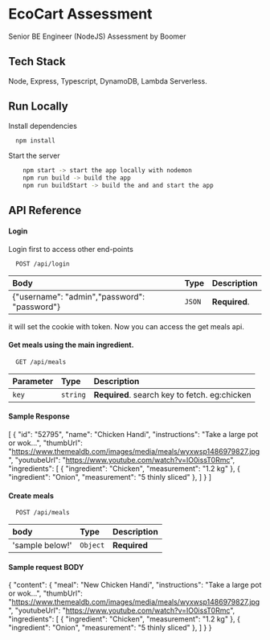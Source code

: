 
# EcoCart Assessment

Senior BE Engineer (NodeJS) Assessment by Boomer




## Tech Stack

Node, Express, Typescript, DynamoDB, Lambda Serverless.


## Run Locally

Install dependencies

```bash
  npm install
```

Start the server

```bash
    npm start -> start the app locally with nodemon
    npm run build -> build the app
    npm run buildStart -> build the and and start the app
```


## API Reference

#### Login
Login first to access other end-points


```http
  POST /api/login
```

| Body                                       | Type   | Description       |
| :----------------------------------------- | :----- | ------------------|
|{"username": "admin","password": "password"}| `JSON` | **Required**.     |

it will set the cookie with token. Now you can access the get meals api.

#### Get meals using the main ingredient.

```http
  GET /api/meals
```
| Parameter | Type     | Description                                   |
| :-------- | :------- | :-------------------------------------------- |
| `key`     | `string` | **Required**. search key to fetch. eg:chicken |

#### Sample Response
[
    {
        "id": "52795",
        "name": "Chicken Handi",
        "instructions": "Take a large pot or wok...",
        "thumbUrl": "https://www.themealdb.com/images/media/meals/wyxwsp1486979827.jpg",
        "youtubeUrl": "https://www.youtube.com/watch?v=IO0issT0Rmc",
        "ingredients": [
            {
                "ingredient": "Chicken",
                "measurement": "1.2 kg"
            },
            {
                "ingredient": "Onion",
                "measurement": "5 thinly sliced"
            },
        ]
    }
]


#### Create meals
```http
  POST /api/meals
```
| body             | Type     | Description                                   |
| :--------------- | :------- | :-------------------------------------------- |
| 'sample below!'  | `Object` | **Required**                                  |

#### Sample request BODY
{
    "content": {
        "meal": "New Chicken Handi",
        "instructions": "Take a large pot or wok...",
        "thumbUrl": "https://www.themealdb.com/images/media/meals/wyxwsp1486979827.jpg",
        "youtubeUrl": "https://www.youtube.com/watch?v=IO0issT0Rmc",
        "ingredients": [
            {
                "ingredient": "Chicken",
                "measurement": "1.2 kg"
            },
            {
                "ingredient": "Onion",
                "measurement": "5 thinly sliced"
            },
        ]
    }
}

